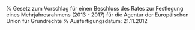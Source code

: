 % Gesetz zum Vorschlag für einen Beschluss des Rates zur Festlegung eines Mehrjahresrahmens (2013 - 2017) für die Agentur der Europäischen Union für Grundrechte
% Ausfertigungsdatum: 21.11.2012
 